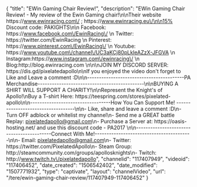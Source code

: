 {
    "title": "EWin Gaming Chair Review!",
    "description": "EWin Gaming Chair Review! - My review of the Ewin Gaming chair!\n\nTheir website  https:\/\/www.ewinracing.com\/ ; https:\/\/www.ewinracing.eu\/\n\n15% Discount code: PAKIGHTS\n\n          Facebook:  https:\/\/www.facebook.com\/EwinRacing\/  \n          Twitter:   https:\/\/twitter.com\/EwinRacing \n          Pinterest: https:\/\/www.pinterest.com\/EwinRacing\/ \n          Youtube:  https:\/\/www.youtube.com\/channel\/UC3aKCj80pLkIeAZzX-JFGVA \n          Instagram:https:\/\/www.instagram.com\/ewinracing\/ \n         Blog:http:\/\/blog.ewinracing.com \n\n\nJOIN MY DISCORD SERVER: https:\/\/dis.gd\/pixelatedapollo\n\nIf you enjoyed the video don't forget to Like and Leave a comment :D\n\n-----------------------------------------PA Merchandise---------------------------------------------\n\nBUYING A SHIRT WILL SUPPORT A CHARITY!\n\nRepresent the Knight's of Apollo!\nBuy a T-shirt Here: https:\/\/teespring.com\/stores\/pixelated-apollo\n\n----------------------------------How You Can Support Me! -----------------------------------\n\n- Like, share and leave a comment :D\n- Turn OFF adblock or whitelist my channel\n- Send me a GREAT battle Replay: pixelatedapollo@gmail.com\n- Purchase a Server at: https:\/\/oasis-hosting.net\/ and use this discount code - PA2017 \n\n------------------------------------------Connect With Me!-----------------------------------------\n\n- Email: pixelatedapollo@gmail.com\n- Twitter: https:\/\/twitter.com\/PixelatedApollo\n- Steam Group:  http:\/\/steamcommunity.com\/groups\/apollosknights\n- Twitch: http:\/\/www.twitch.tv\/pixelatedapollo",
    "channelid": "117407949",
    "videoid": "117406452",
    "date_created": "1506542402",
    "date_modified": "1507771932",
    "type": "captivate",
    "layout": "channelVideo",
    "url": "\/tere\/ewin-gaming-chair-review\/117407949-117406452"
}